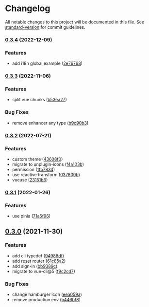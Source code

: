 # Changelog

All notable changes to this project will be documented in this file. See [standard-version](https://github.com/conventional-changelog/standard-version) for commit guidelines.

### [0.3.4](https://github.com/ntnyq/element-plus-admin/compare/v0.3.3...v0.3.4) (2022-12-09)


### Features

* add i18n global example ([2e76768](https://github.com/ntnyq/element-plus-admin/commit/2e767682a33c677ba74d1bfba9f8be74c669e455))

### [0.3.3](https://github.com/ntnyq/element-plus-admin/compare/v0.3.2...v0.3.3) (2022-11-06)


### Features

* split vue chunks ([b53ea27](https://github.com/ntnyq/element-plus-admin/commit/b53ea27bf289944d40529502b0c79a811991c7bc))


### Bug Fixes

* remove enhancer any type ([b9c90b3](https://github.com/ntnyq/element-plus-admin/commit/b9c90b3ccbb1863742cee565cc327372eb61955b))

### [0.3.2](https://github.com/ntnyq/element-plus-admin/compare/v0.3.1...v0.3.2) (2022-07-21)


### Features

* custom theme ([43608f0](https://github.com/ntnyq/element-plus-admin/commit/43608f08edc8d255236a4c51e618b7a0eff94191))
* migrate to unplugin-icons ([f4a103b](https://github.com/ntnyq/element-plus-admin/commit/f4a103baa35969bbd50b4972c691f0cae64a550b))
* permission ([1fb7834](https://github.com/ntnyq/element-plus-admin/commit/1fb7834223399721c15c12c7e7e1b477c7faa6f2))
* use reactive transform ([037600b](https://github.com/ntnyq/element-plus-admin/commit/037600bb50d11f9991113e8649533dca53aca028))
* vueuse ([23151b6](https://github.com/ntnyq/element-plus-admin/commit/23151b6e38f93deb05efc6359486d159442fea74))

### [0.3.1](https://github.com/ntnyq/element-plus-admin/compare/v0.3.0...v0.3.1) (2022-01-26)


### Features

* use pinia ([71a5f96](https://github.com/ntnyq/element-plus-admin/commit/71a5f966e22eeae8ae1c47e38947611b99edf320))

## [0.3.0](https://github.com/ntnyq/element-plus-admin/compare/v0.2.0...v0.3.0) (2021-11-30)

### Features

-   add cli typedef ([94988df](https://github.com/ntnyq/element-plus-admin/commit/94988dfcae2d238332a54c6ec4ef60e10aaecbb6))
-   add reset router ([61c85a2](https://github.com/ntnyq/element-plus-admin/commit/61c85a2cfb2a2cce06382451ca6e29e9398d6e7e))
-   add sign-in ([bb9389c](https://github.com/ntnyq/element-plus-admin/commit/bb9389cf3f44efac596179162288870a1bddf7ef))
-   migrate to vue-cli@5 ([f9c2cd7](https://github.com/ntnyq/element-plus-admin/commit/f9c2cd701f26b91bb4401205a6c4f78c9bed8d9a))

### Bug Fixes

-   change hamburger icon ([eea059a](https://github.com/ntnyq/element-plus-admin/commit/eea059ae0367fd2a44a3eec137c408b22456268c))
-   remove production env ([b446bf8](https://github.com/ntnyq/element-plus-admin/commit/b446bf8b192d7699e80d57cdce231c9fd812aa0f))
